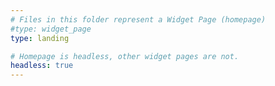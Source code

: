 ```yaml
---
# Files in this folder represent a Widget Page (homepage)
#type: widget_page
type: landing

# Homepage is headless, other widget pages are not.
headless: true
---
```

